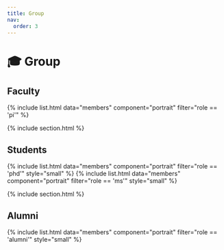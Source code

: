```yaml
---
title: Group
nav:
  order: 3
---
```


# 🎓 Group

## Faculty

{% include list.html data="members" component="portrait" filter="role == 'pi'" %}

{% include section.html %}

## Students

{% include list.html data="members" component="portrait" filter="role == 'phd'" style="small" %}
{% include list.html data="members" component="portrait" filter="role == 'ms'" style="small" %}

{% include section.html %}

## Alumni

{% include list.html data="members" component="portrait" filter="role == 'alumni'" style="small" %}
